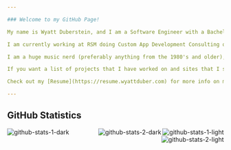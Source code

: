 ```yaml
---

### Welcome to my GitHub Page!

My name is Wyatt Duberstein, and I am a Software Engineer with a Bachelors of Science in Software Engineering (Minor in Cybersecurity) from Iowa State University of Science and Technology.

I am currently working at RSM doing Custom App Development Consulting on the D365 Application. RSM is a tax/audit/consulting firm.

I am a huge music nerd (preferably anything from the 1980's and older), I play piano and guitar, and I enjoy tinkering with software and computers.

If you want a list of projects that I have worked on and sites that I self-host, check out my [personal website](https://www.wyattduber.com).

Check out my [Resume](https://resume.wyattduber.com) for more info on me and my accomplishments!

---
```


## GitHub Statistics
<img src="https://raw.githubusercontent.com/username/github-stats/master/generated/overview.svg#gh-dark-mode-only" alt="github-stats-1-dark" title="github-stats-1-dark" align="left" />
<img src="https://raw.githubusercontent.com/doubleyoucash/github-stats/master/generated/overview.svg#gh-light-mode-only" alt="github-stats-1-light" title="github-stats-1-light" align="right" />

<img src="https://raw.githubusercontent.com/doubleyoucash/github-stats/master/generated/languages.svg#gh-dark-mode-only" alt="github-stats-2-dark" title="github-stats-2-dark" align="right" />
<img src="https://raw.githubusercontent.com/doubleyoucash/github-stats/master/generated/languages.svg#gh-light-mode-only" alt="github-stats-2-light" title="github-stats-2-light" align="right" />

